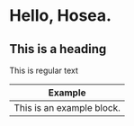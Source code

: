 # Hello, Hosea.

## This is a heading

This is regular text

| Example |
| --- |
| This is an example block. |

